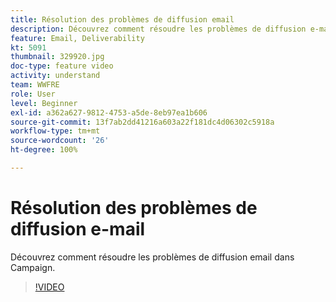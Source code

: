 ```yaml
---
title: Résolution des problèmes de diffusion email
description: Découvrez comment résoudre les problèmes de diffusion e-mail dans Campaign.
feature: Email, Deliverability
kt: 5091
thumbnail: 329920.jpg
doc-type: feature video
activity: understand
team: WWFRE
role: User
level: Beginner
exl-id: a362a627-9812-4753-a5de-8eb97ea1b606
source-git-commit: 13f7ab2dd41216a603a22f181dc4d06302c5918a
workflow-type: tm+mt
source-wordcount: '26'
ht-degree: 100%

---
```


# Résolution des problèmes de diffusion e-mail

Découvrez comment résoudre les problèmes de diffusion email dans Campaign.

>[!VIDEO](https://video.tv.adobe.com/v/329920?quality=12&learn=on)
